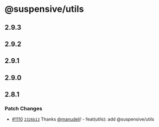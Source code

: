 # @suspensive/utils

## 2.9.3

## 2.9.2

## 2.9.1

## 2.9.0

## 2.8.1

### Patch Changes

- [#1110](https://github.com/toss/suspensive/pull/1110) [`2326b13`](https://github.com/toss/suspensive/commit/2326b1341f167454a889953fb0bbf58449e1ca98) Thanks [@manudeli](https://github.com/manudeli)! - feat(utils): add @suspensive/utils
